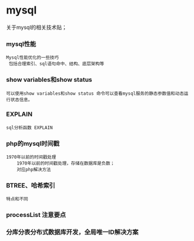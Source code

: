 # mysql

关于mysql的相关技术贴；

### mysql性能
```
Mysql性能优化的一些技巧
 包括合理索引、sql语句命中、结构、底层架构等
```

### show variables和show status
```
可以使用show variables和show status 命令可以查看mysql服务的静态参数值和动态运行状态信息。
```

### EXPLAIN
```
sql分析函数 EXPLAIN
```

### php的mysql时间戳
```
1970年以前的时间戳处理
    1970年以前的时间戳处理，存储在数据库是负数；
    对应php解决方法
```

### BTREE、哈希索引
```
特点和不同
```

### processList 注意要点

### 分库分表分布式数据库开发，全局唯一ID解决方案


